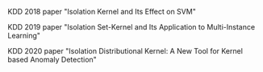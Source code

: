 KDD 2018 paper "Isolation Kernel and Its Effect on SVM" 

KDD 2019 paper "Isolation Set-Kernel and Its Application to Multi-Instance Learning" 

KDD 2020 paper "Isolation Distributional Kernel: A New Tool for Kernel based Anomaly Detection"